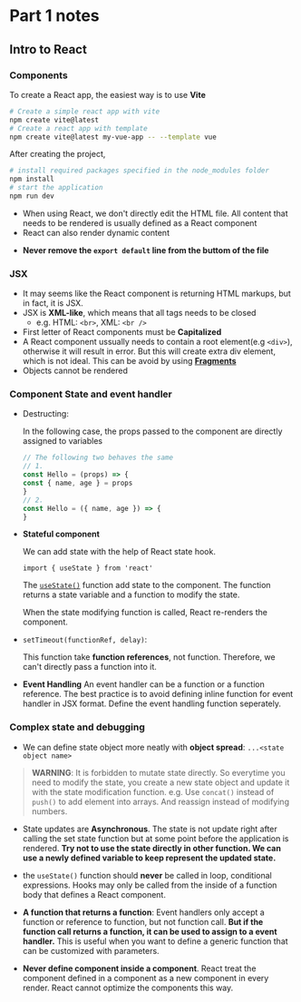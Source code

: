 # Part 1 notes

## Intro to React

### Components
To create a React app, the easiest way is to use **Vite**
``` bash
# Create a simple react app with vite
npm create vite@latest
# Create a react app with template
npm create vite@latest my-vue-app -- --template vue
```
After creating the project,
```bash
# install required packages specified in the node_modules folder
npm install
# start the application
npm run dev
```
* When using React, we don't directly edit the HTML file. All content that needs to be rendered is usually defined as a React component
* React can also render dynamic content
- **Never remove the `export default` line from the buttom of the file**
    
### JSX
* It may seems like the React component is returning HTML markups, but in fact, it is JSX.
* JSX is **XML-like**, which means that all tags needs to be closed
    * e.g. HTML: `<br>`, XML: `<br />`
* First letter of React components must be **Capitalized**
* A React component ussually needs to contain a root element(e.g `<div>`), otherwise it will result in error. But this will create extra div element, which is not ideal. This can be avoid by using **[Fragments](https://react.dev/reference/react/Fragment)**
* Objects cannot be rendered 

### Component State and event handler
* Destructing:

    In the following case, the props passed to the component are directly assigned to variables
    ``` javascript
    // The following two behaves the same
    // 1. 
    const Hello = (props) => {
    const { name, age } = props
    }
    // 2. 
    const Hello = ({ name, age }) => {
    }
    ```

* **Stateful component**

    We can add state with the help of React state hook.

    `import { useState } from 'react'`

    The [`useState()`](https://react.dev/reference/react/useState) function add state to the component. The function returns a state variable and a function to modify the state.

    When the state modifying function is called, React re-renders the component.

* `setTimeout(functionRef, delay)`:

    This function take **function references**, not function. Therefore, we can't directly pass a function into it. 

* **Event Handling**
    An event handler can be a function or a function reference. The best practice is to avoid defining inline function for event handler in JSX format. Define the event handling function seperately.

### Complex state and debugging
* We can define state object more neatly with **object spread**: `...<state object name>`
>**WARNING**: It is forbidden to mutate state directly. So everytime you need to modify the state, you create a new state object and update it with the state modification function. e.g. Use `concat()` instead of `push()` to add element into arrays. And reassign instead of modifying numbers.
* State updates are **Asynchronous**. The state is not update right after calling the set state function but at some point before the application is rendered. **Try not to use the state directly in other function. We can use a newly defined variable to keep represent the updated state.**

* the `useState()` function should **never** be called in loop, conditional expressions. Hooks may only be called from the inside of a function body that defines a React component.

* **A function that returns a function**: Event handlers only accept a function or reference to function, but not function call. **But if the function call returns a function, it can be used to assign to a event handler.** This is useful when you want to define a generic function that can be customized with parameters.

* **Never define component inside a component**. React treat the component defined in a component as a new component in every render. React cannot optimize the components this way.


